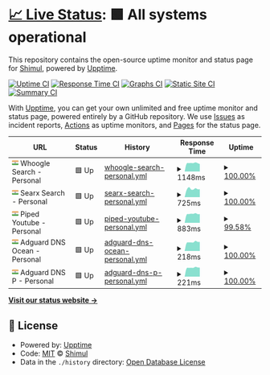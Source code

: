 # [📈 Live Status](https://status.shimul.me): <!--live status--> **🟩 All systems operational**

This repository contains the open-source uptime monitor and status page for [Shimul](https://status.shimul.me), powered by [Upptime](https://github.com/upptime/upptime).

[![Uptime CI](https://github.com/shimuldn/upptime-personal/workflows/Uptime%20CI/badge.svg)](https://github.com/shimuldn/upptime-personal/actions?query=workflow%3A%22Uptime+CI%22)
[![Response Time CI](https://github.com/shimuldn/upptime-personal/workflows/Response%20Time%20CI/badge.svg)](https://github.com/shimuldn/upptime-personal/actions?query=workflow%3A%22Response+Time+CI%22)
[![Graphs CI](https://github.com/shimuldn/upptime-personal/workflows/Graphs%20CI/badge.svg)](https://github.com/shimuldn/upptime-personal/actions?query=workflow%3A%22Graphs+CI%22)
[![Static Site CI](https://github.com/shimuldn/upptime-personal/workflows/Static%20Site%20CI/badge.svg)](https://github.com/shimuldn/upptime-personal/actions?query=workflow%3A%22Static+Site+CI%22)
[![Summary CI](https://github.com/shimuldn/upptime-personal/workflows/Summary%20CI/badge.svg)](https://github.com/shimuldn/upptime-personal/actions?query=workflow%3A%22Summary+CI%22)

With [Upptime](https://upptime.js.org), you can get your own unlimited and free uptime monitor and status page, powered entirely by a GitHub repository. We use [Issues](https://github.com/shimuldn/upptime-personal/issues) as incident reports, [Actions](https://github.com/shimuldn/upptime-personal/actions) as uptime monitors, and [Pages](https://status.shimul.me) for the status page.

<!--start: status pages-->
<!-- This summary is generated by Upptime (https://github.com/upptime/upptime) -->
<!-- Do not edit this manually, your changes will be overwritten -->
<!-- prettier-ignore -->
| URL | Status | History | Response Time | Uptime |
| --- | ------ | ------- | ------------- | ------ |
| <img alt="" src="https://raw.githubusercontent.com/kreativekorp/vexillo/master/artwork/vexillo/pvb160/in.png" height="13"> Whoogle Search - Personal | 🟩 Up | [whoogle-search-personal.yml](https://github.com/shimuldn/upptime-personal/commits/HEAD/history/whoogle-search-personal.yml) | <details><summary><img alt="Response time graph" src="./graphs/whoogle-search-personal/response-time-week.png" height="20"> 1148ms</summary><br><a href="https://status.shimul.me/history/whoogle-search-personal"><img alt="Response time 1147" src="https://img.shields.io/endpoint?url=https%3A%2F%2Fraw.githubusercontent.com%2Fshimuldn%2Fupptime-personal%2FHEAD%2Fapi%2Fwhoogle-search-personal%2Fresponse-time.json"></a><br><a href="https://status.shimul.me/history/whoogle-search-personal"><img alt="24-hour response time 1157" src="https://img.shields.io/endpoint?url=https%3A%2F%2Fraw.githubusercontent.com%2Fshimuldn%2Fupptime-personal%2FHEAD%2Fapi%2Fwhoogle-search-personal%2Fresponse-time-day.json"></a><br><a href="https://status.shimul.me/history/whoogle-search-personal"><img alt="7-day response time 1148" src="https://img.shields.io/endpoint?url=https%3A%2F%2Fraw.githubusercontent.com%2Fshimuldn%2Fupptime-personal%2FHEAD%2Fapi%2Fwhoogle-search-personal%2Fresponse-time-week.json"></a><br><a href="https://status.shimul.me/history/whoogle-search-personal"><img alt="30-day response time 1152" src="https://img.shields.io/endpoint?url=https%3A%2F%2Fraw.githubusercontent.com%2Fshimuldn%2Fupptime-personal%2FHEAD%2Fapi%2Fwhoogle-search-personal%2Fresponse-time-month.json"></a><br><a href="https://status.shimul.me/history/whoogle-search-personal"><img alt="1-year response time 1147" src="https://img.shields.io/endpoint?url=https%3A%2F%2Fraw.githubusercontent.com%2Fshimuldn%2Fupptime-personal%2FHEAD%2Fapi%2Fwhoogle-search-personal%2Fresponse-time-year.json"></a></details> | <details><summary><a href="https://status.shimul.me/history/whoogle-search-personal">100.00%</a></summary><a href="https://status.shimul.me/history/whoogle-search-personal"><img alt="All-time uptime 100.00%" src="https://img.shields.io/endpoint?url=https%3A%2F%2Fraw.githubusercontent.com%2Fshimuldn%2Fupptime-personal%2FHEAD%2Fapi%2Fwhoogle-search-personal%2Fuptime.json"></a><br><a href="https://status.shimul.me/history/whoogle-search-personal"><img alt="24-hour uptime 100.00%" src="https://img.shields.io/endpoint?url=https%3A%2F%2Fraw.githubusercontent.com%2Fshimuldn%2Fupptime-personal%2FHEAD%2Fapi%2Fwhoogle-search-personal%2Fuptime-day.json"></a><br><a href="https://status.shimul.me/history/whoogle-search-personal"><img alt="7-day uptime 100.00%" src="https://img.shields.io/endpoint?url=https%3A%2F%2Fraw.githubusercontent.com%2Fshimuldn%2Fupptime-personal%2FHEAD%2Fapi%2Fwhoogle-search-personal%2Fuptime-week.json"></a><br><a href="https://status.shimul.me/history/whoogle-search-personal"><img alt="30-day uptime 100.00%" src="https://img.shields.io/endpoint?url=https%3A%2F%2Fraw.githubusercontent.com%2Fshimuldn%2Fupptime-personal%2FHEAD%2Fapi%2Fwhoogle-search-personal%2Fuptime-month.json"></a><br><a href="https://status.shimul.me/history/whoogle-search-personal"><img alt="1-year uptime 100.00%" src="https://img.shields.io/endpoint?url=https%3A%2F%2Fraw.githubusercontent.com%2Fshimuldn%2Fupptime-personal%2FHEAD%2Fapi%2Fwhoogle-search-personal%2Fuptime-year.json"></a></details>
| <img alt="" src="https://raw.githubusercontent.com/kreativekorp/vexillo/master/artwork/vexillo/pvb160/in.png" height="13"> Searx Search - Personal | 🟩 Up | [searx-search-personal.yml](https://github.com/shimuldn/upptime-personal/commits/HEAD/history/searx-search-personal.yml) | <details><summary><img alt="Response time graph" src="./graphs/searx-search-personal/response-time-week.png" height="20"> 725ms</summary><br><a href="https://status.shimul.me/history/searx-search-personal"><img alt="Response time 847" src="https://img.shields.io/endpoint?url=https%3A%2F%2Fraw.githubusercontent.com%2Fshimuldn%2Fupptime-personal%2FHEAD%2Fapi%2Fsearx-search-personal%2Fresponse-time.json"></a><br><a href="https://status.shimul.me/history/searx-search-personal"><img alt="24-hour response time 674" src="https://img.shields.io/endpoint?url=https%3A%2F%2Fraw.githubusercontent.com%2Fshimuldn%2Fupptime-personal%2FHEAD%2Fapi%2Fsearx-search-personal%2Fresponse-time-day.json"></a><br><a href="https://status.shimul.me/history/searx-search-personal"><img alt="7-day response time 725" src="https://img.shields.io/endpoint?url=https%3A%2F%2Fraw.githubusercontent.com%2Fshimuldn%2Fupptime-personal%2FHEAD%2Fapi%2Fsearx-search-personal%2Fresponse-time-week.json"></a><br><a href="https://status.shimul.me/history/searx-search-personal"><img alt="30-day response time 858" src="https://img.shields.io/endpoint?url=https%3A%2F%2Fraw.githubusercontent.com%2Fshimuldn%2Fupptime-personal%2FHEAD%2Fapi%2Fsearx-search-personal%2Fresponse-time-month.json"></a><br><a href="https://status.shimul.me/history/searx-search-personal"><img alt="1-year response time 847" src="https://img.shields.io/endpoint?url=https%3A%2F%2Fraw.githubusercontent.com%2Fshimuldn%2Fupptime-personal%2FHEAD%2Fapi%2Fsearx-search-personal%2Fresponse-time-year.json"></a></details> | <details><summary><a href="https://status.shimul.me/history/searx-search-personal">100.00%</a></summary><a href="https://status.shimul.me/history/searx-search-personal"><img alt="All-time uptime 99.99%" src="https://img.shields.io/endpoint?url=https%3A%2F%2Fraw.githubusercontent.com%2Fshimuldn%2Fupptime-personal%2FHEAD%2Fapi%2Fsearx-search-personal%2Fuptime.json"></a><br><a href="https://status.shimul.me/history/searx-search-personal"><img alt="24-hour uptime 100.00%" src="https://img.shields.io/endpoint?url=https%3A%2F%2Fraw.githubusercontent.com%2Fshimuldn%2Fupptime-personal%2FHEAD%2Fapi%2Fsearx-search-personal%2Fuptime-day.json"></a><br><a href="https://status.shimul.me/history/searx-search-personal"><img alt="7-day uptime 100.00%" src="https://img.shields.io/endpoint?url=https%3A%2F%2Fraw.githubusercontent.com%2Fshimuldn%2Fupptime-personal%2FHEAD%2Fapi%2Fsearx-search-personal%2Fuptime-week.json"></a><br><a href="https://status.shimul.me/history/searx-search-personal"><img alt="30-day uptime 100.00%" src="https://img.shields.io/endpoint?url=https%3A%2F%2Fraw.githubusercontent.com%2Fshimuldn%2Fupptime-personal%2FHEAD%2Fapi%2Fsearx-search-personal%2Fuptime-month.json"></a><br><a href="https://status.shimul.me/history/searx-search-personal"><img alt="1-year uptime 99.99%" src="https://img.shields.io/endpoint?url=https%3A%2F%2Fraw.githubusercontent.com%2Fshimuldn%2Fupptime-personal%2FHEAD%2Fapi%2Fsearx-search-personal%2Fuptime-year.json"></a></details>
| <img alt="" src="https://raw.githubusercontent.com/kreativekorp/vexillo/master/artwork/vexillo/pvb160/in.png" height="13"> Piped Youtube - Personal | 🟩 Up | [piped-youtube-personal.yml](https://github.com/shimuldn/upptime-personal/commits/HEAD/history/piped-youtube-personal.yml) | <details><summary><img alt="Response time graph" src="./graphs/piped-youtube-personal/response-time-week.png" height="20"> 883ms</summary><br><a href="https://status.shimul.me/history/piped-youtube-personal"><img alt="Response time 766" src="https://img.shields.io/endpoint?url=https%3A%2F%2Fraw.githubusercontent.com%2Fshimuldn%2Fupptime-personal%2FHEAD%2Fapi%2Fpiped-youtube-personal%2Fresponse-time.json"></a><br><a href="https://status.shimul.me/history/piped-youtube-personal"><img alt="24-hour response time 887" src="https://img.shields.io/endpoint?url=https%3A%2F%2Fraw.githubusercontent.com%2Fshimuldn%2Fupptime-personal%2FHEAD%2Fapi%2Fpiped-youtube-personal%2Fresponse-time-day.json"></a><br><a href="https://status.shimul.me/history/piped-youtube-personal"><img alt="7-day response time 883" src="https://img.shields.io/endpoint?url=https%3A%2F%2Fraw.githubusercontent.com%2Fshimuldn%2Fupptime-personal%2FHEAD%2Fapi%2Fpiped-youtube-personal%2Fresponse-time-week.json"></a><br><a href="https://status.shimul.me/history/piped-youtube-personal"><img alt="30-day response time 869" src="https://img.shields.io/endpoint?url=https%3A%2F%2Fraw.githubusercontent.com%2Fshimuldn%2Fupptime-personal%2FHEAD%2Fapi%2Fpiped-youtube-personal%2Fresponse-time-month.json"></a><br><a href="https://status.shimul.me/history/piped-youtube-personal"><img alt="1-year response time 766" src="https://img.shields.io/endpoint?url=https%3A%2F%2Fraw.githubusercontent.com%2Fshimuldn%2Fupptime-personal%2FHEAD%2Fapi%2Fpiped-youtube-personal%2Fresponse-time-year.json"></a></details> | <details><summary><a href="https://status.shimul.me/history/piped-youtube-personal">99.58%</a></summary><a href="https://status.shimul.me/history/piped-youtube-personal"><img alt="All-time uptime 92.18%" src="https://img.shields.io/endpoint?url=https%3A%2F%2Fraw.githubusercontent.com%2Fshimuldn%2Fupptime-personal%2FHEAD%2Fapi%2Fpiped-youtube-personal%2Fuptime.json"></a><br><a href="https://status.shimul.me/history/piped-youtube-personal"><img alt="24-hour uptime 97.08%" src="https://img.shields.io/endpoint?url=https%3A%2F%2Fraw.githubusercontent.com%2Fshimuldn%2Fupptime-personal%2FHEAD%2Fapi%2Fpiped-youtube-personal%2Fuptime-day.json"></a><br><a href="https://status.shimul.me/history/piped-youtube-personal"><img alt="7-day uptime 99.58%" src="https://img.shields.io/endpoint?url=https%3A%2F%2Fraw.githubusercontent.com%2Fshimuldn%2Fupptime-personal%2FHEAD%2Fapi%2Fpiped-youtube-personal%2Fuptime-week.json"></a><br><a href="https://status.shimul.me/history/piped-youtube-personal"><img alt="30-day uptime 99.90%" src="https://img.shields.io/endpoint?url=https%3A%2F%2Fraw.githubusercontent.com%2Fshimuldn%2Fupptime-personal%2FHEAD%2Fapi%2Fpiped-youtube-personal%2Fuptime-month.json"></a><br><a href="https://status.shimul.me/history/piped-youtube-personal"><img alt="1-year uptime 92.18%" src="https://img.shields.io/endpoint?url=https%3A%2F%2Fraw.githubusercontent.com%2Fshimuldn%2Fupptime-personal%2FHEAD%2Fapi%2Fpiped-youtube-personal%2Fuptime-year.json"></a></details>
| <img alt="" src="https://raw.githubusercontent.com/kreativekorp/vexillo/master/artwork/vexillo/pvb160/in.png" height="13"> Adguard DNS Ocean - Personal | 🟩 Up | [adguard-dns-ocean-personal.yml](https://github.com/shimuldn/upptime-personal/commits/HEAD/history/adguard-dns-ocean-personal.yml) | <details><summary><img alt="Response time graph" src="./graphs/adguard-dns-ocean-personal/response-time-week.png" height="20"> 218ms</summary><br><a href="https://status.shimul.me/history/adguard-dns-ocean-personal"><img alt="Response time 224" src="https://img.shields.io/endpoint?url=https%3A%2F%2Fraw.githubusercontent.com%2Fshimuldn%2Fupptime-personal%2FHEAD%2Fapi%2Fadguard-dns-ocean-personal%2Fresponse-time.json"></a><br><a href="https://status.shimul.me/history/adguard-dns-ocean-personal"><img alt="24-hour response time 210" src="https://img.shields.io/endpoint?url=https%3A%2F%2Fraw.githubusercontent.com%2Fshimuldn%2Fupptime-personal%2FHEAD%2Fapi%2Fadguard-dns-ocean-personal%2Fresponse-time-day.json"></a><br><a href="https://status.shimul.me/history/adguard-dns-ocean-personal"><img alt="7-day response time 218" src="https://img.shields.io/endpoint?url=https%3A%2F%2Fraw.githubusercontent.com%2Fshimuldn%2Fupptime-personal%2FHEAD%2Fapi%2Fadguard-dns-ocean-personal%2Fresponse-time-week.json"></a><br><a href="https://status.shimul.me/history/adguard-dns-ocean-personal"><img alt="30-day response time 224" src="https://img.shields.io/endpoint?url=https%3A%2F%2Fraw.githubusercontent.com%2Fshimuldn%2Fupptime-personal%2FHEAD%2Fapi%2Fadguard-dns-ocean-personal%2Fresponse-time-month.json"></a><br><a href="https://status.shimul.me/history/adguard-dns-ocean-personal"><img alt="1-year response time 224" src="https://img.shields.io/endpoint?url=https%3A%2F%2Fraw.githubusercontent.com%2Fshimuldn%2Fupptime-personal%2FHEAD%2Fapi%2Fadguard-dns-ocean-personal%2Fresponse-time-year.json"></a></details> | <details><summary><a href="https://status.shimul.me/history/adguard-dns-ocean-personal">100.00%</a></summary><a href="https://status.shimul.me/history/adguard-dns-ocean-personal"><img alt="All-time uptime 98.88%" src="https://img.shields.io/endpoint?url=https%3A%2F%2Fraw.githubusercontent.com%2Fshimuldn%2Fupptime-personal%2FHEAD%2Fapi%2Fadguard-dns-ocean-personal%2Fuptime.json"></a><br><a href="https://status.shimul.me/history/adguard-dns-ocean-personal"><img alt="24-hour uptime 100.00%" src="https://img.shields.io/endpoint?url=https%3A%2F%2Fraw.githubusercontent.com%2Fshimuldn%2Fupptime-personal%2FHEAD%2Fapi%2Fadguard-dns-ocean-personal%2Fuptime-day.json"></a><br><a href="https://status.shimul.me/history/adguard-dns-ocean-personal"><img alt="7-day uptime 100.00%" src="https://img.shields.io/endpoint?url=https%3A%2F%2Fraw.githubusercontent.com%2Fshimuldn%2Fupptime-personal%2FHEAD%2Fapi%2Fadguard-dns-ocean-personal%2Fuptime-week.json"></a><br><a href="https://status.shimul.me/history/adguard-dns-ocean-personal"><img alt="30-day uptime 100.00%" src="https://img.shields.io/endpoint?url=https%3A%2F%2Fraw.githubusercontent.com%2Fshimuldn%2Fupptime-personal%2FHEAD%2Fapi%2Fadguard-dns-ocean-personal%2Fuptime-month.json"></a><br><a href="https://status.shimul.me/history/adguard-dns-ocean-personal"><img alt="1-year uptime 98.88%" src="https://img.shields.io/endpoint?url=https%3A%2F%2Fraw.githubusercontent.com%2Fshimuldn%2Fupptime-personal%2FHEAD%2Fapi%2Fadguard-dns-ocean-personal%2Fuptime-year.json"></a></details>
| <img alt="" src="https://raw.githubusercontent.com/kreativekorp/vexillo/master/artwork/vexillo/pvb160/in.png" height="13"> Adguard DNS P - Personal | 🟩 Up | [adguard-dns-p-personal.yml](https://github.com/shimuldn/upptime-personal/commits/HEAD/history/adguard-dns-p-personal.yml) | <details><summary><img alt="Response time graph" src="./graphs/adguard-dns-p-personal/response-time-week.png" height="20"> 221ms</summary><br><a href="https://status.shimul.me/history/adguard-dns-p-personal"><img alt="Response time 228" src="https://img.shields.io/endpoint?url=https%3A%2F%2Fraw.githubusercontent.com%2Fshimuldn%2Fupptime-personal%2FHEAD%2Fapi%2Fadguard-dns-p-personal%2Fresponse-time.json"></a><br><a href="https://status.shimul.me/history/adguard-dns-p-personal"><img alt="24-hour response time 216" src="https://img.shields.io/endpoint?url=https%3A%2F%2Fraw.githubusercontent.com%2Fshimuldn%2Fupptime-personal%2FHEAD%2Fapi%2Fadguard-dns-p-personal%2Fresponse-time-day.json"></a><br><a href="https://status.shimul.me/history/adguard-dns-p-personal"><img alt="7-day response time 221" src="https://img.shields.io/endpoint?url=https%3A%2F%2Fraw.githubusercontent.com%2Fshimuldn%2Fupptime-personal%2FHEAD%2Fapi%2Fadguard-dns-p-personal%2Fresponse-time-week.json"></a><br><a href="https://status.shimul.me/history/adguard-dns-p-personal"><img alt="30-day response time 232" src="https://img.shields.io/endpoint?url=https%3A%2F%2Fraw.githubusercontent.com%2Fshimuldn%2Fupptime-personal%2FHEAD%2Fapi%2Fadguard-dns-p-personal%2Fresponse-time-month.json"></a><br><a href="https://status.shimul.me/history/adguard-dns-p-personal"><img alt="1-year response time 228" src="https://img.shields.io/endpoint?url=https%3A%2F%2Fraw.githubusercontent.com%2Fshimuldn%2Fupptime-personal%2FHEAD%2Fapi%2Fadguard-dns-p-personal%2Fresponse-time-year.json"></a></details> | <details><summary><a href="https://status.shimul.me/history/adguard-dns-p-personal">100.00%</a></summary><a href="https://status.shimul.me/history/adguard-dns-p-personal"><img alt="All-time uptime 100.00%" src="https://img.shields.io/endpoint?url=https%3A%2F%2Fraw.githubusercontent.com%2Fshimuldn%2Fupptime-personal%2FHEAD%2Fapi%2Fadguard-dns-p-personal%2Fuptime.json"></a><br><a href="https://status.shimul.me/history/adguard-dns-p-personal"><img alt="24-hour uptime 100.00%" src="https://img.shields.io/endpoint?url=https%3A%2F%2Fraw.githubusercontent.com%2Fshimuldn%2Fupptime-personal%2FHEAD%2Fapi%2Fadguard-dns-p-personal%2Fuptime-day.json"></a><br><a href="https://status.shimul.me/history/adguard-dns-p-personal"><img alt="7-day uptime 100.00%" src="https://img.shields.io/endpoint?url=https%3A%2F%2Fraw.githubusercontent.com%2Fshimuldn%2Fupptime-personal%2FHEAD%2Fapi%2Fadguard-dns-p-personal%2Fuptime-week.json"></a><br><a href="https://status.shimul.me/history/adguard-dns-p-personal"><img alt="30-day uptime 100.00%" src="https://img.shields.io/endpoint?url=https%3A%2F%2Fraw.githubusercontent.com%2Fshimuldn%2Fupptime-personal%2FHEAD%2Fapi%2Fadguard-dns-p-personal%2Fuptime-month.json"></a><br><a href="https://status.shimul.me/history/adguard-dns-p-personal"><img alt="1-year uptime 100.00%" src="https://img.shields.io/endpoint?url=https%3A%2F%2Fraw.githubusercontent.com%2Fshimuldn%2Fupptime-personal%2FHEAD%2Fapi%2Fadguard-dns-p-personal%2Fuptime-year.json"></a></details>

<!--end: status pages-->

[**Visit our status website →**](https://status.shimul.me)

## 📄 License

- Powered by: [Upptime](https://github.com/upptime/upptime)
- Code: [MIT](./LICENSE) © [Shimul](https://status.shimul.me)
- Data in the `./history` directory: [Open Database License](https://opendatacommons.org/licenses/odbl/1-0/)
